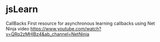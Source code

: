 # jsLearn
CallBacks
First resource for asynchronous learning callbacks using Net Ninja video https://www.youtube.com/watch?v=QRq2zMHlBz4&ab_channel=NetNinja